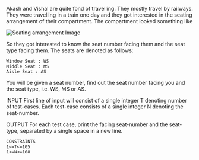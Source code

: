 Akash and Vishal are quite fond of travelling. They mostly travel by railways. They were travelling in a train one day and they got interested in the seating arrangement of their compartment. The compartment looked something like 

![Seating arrangement Image](https://he-s3.s3.amazonaws.com/media/uploads/a2e0794.jpg)

So they got interested to know the seat number facing them and the seat type facing them. The seats are denoted as follows: 

```
Window Seat : WS
Middle Seat : MS
Aisle Seat : AS
```
You will be given a seat number, find out the seat number facing you and the seat type, i.e. WS, MS or AS.

INPUT
First line of input will consist of a single integer T denoting number of test-cases. Each test-case consists of a single integer N denoting the seat-number.

OUTPUT
For each test case, print the facing seat-number and the seat-type, separated by a single space in a new line.

```
CONSTRAINTS
1<=T<=105
1<=N<=108
```